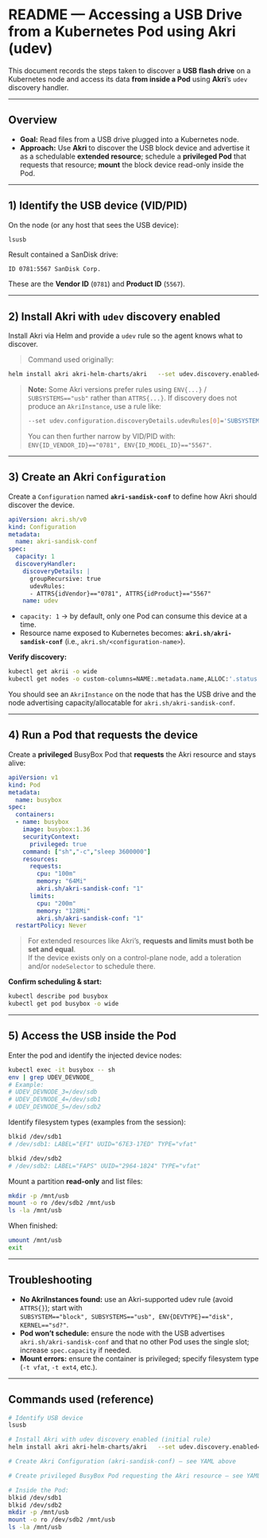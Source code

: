 # README — Accessing a USB Drive from a Kubernetes Pod using Akri (udev)

This document records the steps taken to discover a **USB flash drive** on a Kubernetes node and access its data **from inside a Pod** using **Akri**’s `udev` discovery handler.

---

## Overview

- **Goal:** Read files from a USB drive plugged into a Kubernetes node.
- **Approach:** Use **Akri** to discover the USB block device and advertise it as a schedulable **extended resource**; schedule a **privileged Pod** that requests that resource; **mount** the block device read-only inside the Pod.

---

## 1) Identify the USB device (VID/PID)

On the node (or any host that sees the USB device):

```bash
lsusb
```

Result contained a SanDisk drive:

```
ID 0781:5567 SanDisk Corp.
```

These are the **Vendor ID** (`0781`) and **Product ID** (`5567`).

---

## 2) Install Akri with `udev` discovery enabled

Install Akri via Helm and provide a `udev` rule so the agent knows what to discover.

> Command used originally:

```bash
helm install akri akri-helm-charts/akri   --set udev.discovery.enabled=true   --set udev.configuration.enabled=true   --set udev.configuration.discoveryDetails.udevRules[0]='ATTRS{idVendor}=="0781", ATTRS{idProduct}=="5567"'
```

> **Note:** Some Akri versions prefer rules using `ENV{...}` / `SUBSYSTEMS=="usb"` rather than `ATTRS{...}`. If discovery does not produce an `AkriInstance`, use a rule like:
>
> ```bash
> --set udev.configuration.discoveryDetails.udevRules[0]='SUBSYSTEM=="block", SUBSYSTEMS=="usb", ENV{DEVTYPE}=="disk", KERNEL=="sd?"'
> ```
>
> You can then further narrow by VID/PID with:
> `ENV{ID_VENDOR_ID}=="0781", ENV{ID_MODEL_ID}=="5567"`.

---

## 3) Create an Akri `Configuration`

Create a `Configuration` named **`akri-sandisk-conf`** to define how Akri should discover the device.

```yaml
apiVersion: akri.sh/v0
kind: Configuration
metadata:
  name: akri-sandisk-conf
spec:
  capacity: 1
  discoveryHandler:
    discoveryDetails: |
      groupRecursive: true
      udevRules:
      - ATTRS{idVendor}=="0781", ATTRS{idProduct}=="5567"
    name: udev
```

- `capacity: 1` → by default, only one Pod can consume this device at a time.
- Resource name exposed to Kubernetes becomes: **`akri.sh/akri-sandisk-conf`** (i.e., `akri.sh/<configuration-name>`).

**Verify discovery:**

```bash
kubectl get akrii -o wide
kubectl get nodes -o custom-columns=NAME:.metadata.name,ALLOC:'.status.allocatable.akri\.sh/akri-sandisk-conf'
```

You should see an `AkriInstance` on the node that has the USB drive and the node advertising capacity/allocatable for `akri.sh/akri-sandisk-conf`.

---

## 4) Run a Pod that requests the device

Create a **privileged** BusyBox Pod that **requests** the Akri resource and stays alive:

```yaml
apiVersion: v1
kind: Pod
metadata:
  name: busybox
spec:
  containers:
  - name: busybox
    image: busybox:1.36
    securityContext:
      privileged: true
    command: ["sh","-c","sleep 3600000"]
    resources:
      requests:
        cpu: "100m"
        memory: "64Mi"
        akri.sh/akri-sandisk-conf: "1"
      limits:
        cpu: "200m"
        memory: "128Mi"
        akri.sh/akri-sandisk-conf: "1"
  restartPolicy: Never
```

> For extended resources like Akri’s, **requests and limits must both be set and equal**.  
> If the device exists only on a control-plane node, add a toleration and/or `nodeSelector` to schedule there.

**Confirm scheduling & start:**

```bash
kubectl describe pod busybox
kubectl get pod busybox -o wide
```

---

## 5) Access the USB **inside** the Pod

Enter the pod and identify the injected device nodes:

```bash
kubectl exec -it busybox -- sh
env | grep UDEV_DEVNODE_
# Example:
# UDEV_DEVNODE_3=/dev/sdb
# UDEV_DEVNODE_4=/dev/sdb1
# UDEV_DEVNODE_5=/dev/sdb2
```

Identify filesystem types (examples from the session):

```bash
blkid /dev/sdb1
# /dev/sdb1: LABEL="EFI" UUID="67E3-17ED" TYPE="vfat"

blkid /dev/sdb2
# /dev/sdb2: LABEL="FAPS" UUID="2964-1824" TYPE="vfat"
```

Mount a partition **read-only** and list files:

```bash
mkdir -p /mnt/usb
mount -o ro /dev/sdb2 /mnt/usb
ls -la /mnt/usb
```

When finished:

```bash
umount /mnt/usb
exit
```

---

## Troubleshooting

- **No AkriInstances found:** use an Akri-supported udev rule (avoid `ATTRS{}`); start with  
  `SUBSYSTEM=="block", SUBSYSTEMS=="usb", ENV{DEVTYPE}=="disk", KERNEL=="sd?"`.
- **Pod won’t schedule:** ensure the node with the USB advertises `akri.sh/akri-sandisk-conf` and that no other Pod uses the single slot; increase `spec.capacity` if needed.
- **Mount errors:** ensure the container is privileged; specify filesystem type (`-t vfat`, `-t ext4`, etc.).

---

## Commands used (reference)

```bash
# Identify USB device
lsusb

# Install Akri with udev discovery enabled (initial rule)
helm install akri akri-helm-charts/akri   --set udev.discovery.enabled=true   --set udev.configuration.enabled=true   --set udev.configuration.discoveryDetails.udevRules[0]='ATTRS{idVendor}=="0781", ATTRS{idProduct}=="5567"'

# Create Akri Configuration (akri-sandisk-conf) — see YAML above

# Create privileged BusyBox Pod requesting the Akri resource — see YAML above

# Inside the Pod:
blkid /dev/sdb1
blkid /dev/sdb2
mkdir -p /mnt/usb
mount -o ro /dev/sdb2 /mnt/usb
ls -la /mnt/usb
```

